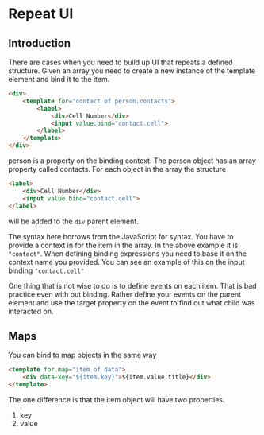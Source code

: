 # Repeat UI

## Introduction
There are cases when you need to build up UI that repeats a defined structure.
Given an array you need to create a new instance of the template element and bind it to the item.

```html
<div>
    <template for="contact of person.contacts">
        <label>
            <div>Cell Number</div>
            <input value.bind="contact.cell">
        </label>
    </template>
</div>
```

person is a property on the binding context.
The person object has an array property called contacts.
For each object in the array the structure

```html
<label>
    <div>Cell Number</div>
    <input value.bind="contact.cell">
</label>
```

will be added to the `div` parent element.

The syntax here borrows from the JavaScript for syntax.
You have to provide a context in for the item in the array. 
In the above example it is `"contact"`. When defining binding expressions you need to base it on the context name you provided.
You can see an example of this on the input binding `"contact.cell"`

One thing that is not wise to do is to define events on each item.
That is bad practice even with out binding. Rather define your events on the parent element and use the target property on the event to find out what child was interacted on.

## Maps
You can bind to map objects in the same way

```html
<template for.map="item of data">
    <div data-key="${item.key}">${item.value.title}</div>
</template>
```

The one difference is that the item object will have two properties.

1. key
1. value
